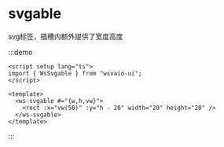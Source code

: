 # svgable

svg标签，插槽内额外提供了宽度高度

:::demo
```vue
<script setup lang="ts">
import { WsSvgable } from "wsvaio-ui";
</script>

<template>
  <ws-svgable #="{w,h,vw}">
    <rect :x="vw(50)" :y="h - 20" width="20" height="20" />
  </ws-svgable>
</template>
```
:::
